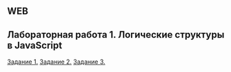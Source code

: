 ## WEB

Лабораторная работа 1. Логические структуры в JavaScript
--------------------------------------------------------

[Задание 1.]()
[Задание 2.]()
[Задание 3.]()
